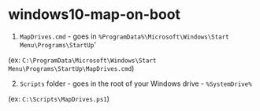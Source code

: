 # windows10-map-on-boot

1. `MapDrives.cmd` - goes in `%ProgramData%\Microsoft\Windows\Start Menu\Programs\StartUp`' 

(ex: `C:\ProgramData\Microsoft\Windows\Start Menu\Programs\StartUp\MapDrives.cmd`)


2. `Scripts` folder - goes in the root of your Windows drive - `%SystemDrive%` 

(ex: `C:\Scripts\MapDrives.ps1`)
